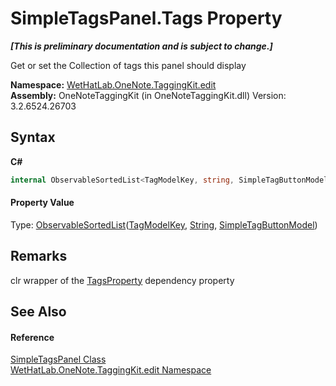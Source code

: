 # SimpleTagsPanel.Tags Property 
 _**\[This is preliminary documentation and is subject to change.\]**_

Get or set the Collection of tags this panel should display

**Namespace:**&nbsp;<a href="60ca3730-00cd-fce3-4009-523f3952fd9e">WetHatLab.OneNote.TaggingKit.edit</a><br />**Assembly:**&nbsp;OneNoteTaggingKit (in OneNoteTaggingKit.dll) Version: 3.2.6524.26703

## Syntax

**C#**<br />
``` C#
internal ObservableSortedList<TagModelKey, string, SimpleTagButtonModel> Tags { get; set; }
```


#### Property Value
Type: <a href="89870249-f56d-ac32-0b8d-d26e5712ecac">ObservableSortedList</a>(<a href="3f27eb3e-174d-da80-683c-25f58841f408">TagModelKey</a>, <a href="http://msdn2.microsoft.com/en-us/library/s1wwdcbf" target="_blank">String</a>, <a href="270c4707-489f-5ccb-888d-fffc769b4d26">SimpleTagButtonModel</a>)

## Remarks
clr wrapper of the <a href="836ad6d6-fe62-f27e-a1a6-25a1df8c643a">TagsProperty</a> dependency property

## See Also


#### Reference
<a href="fda3d2a1-60c2-36fd-f86d-570742885aca">SimpleTagsPanel Class</a><br /><a href="60ca3730-00cd-fce3-4009-523f3952fd9e">WetHatLab.OneNote.TaggingKit.edit Namespace</a><br />